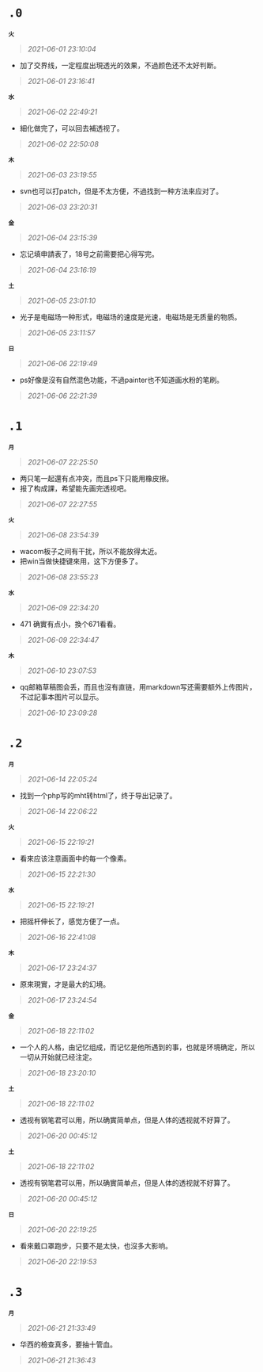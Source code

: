 **`.0`**
=========
**`火`**
>*2021-06-01 23:10:04*
- 加了交界线，一定程度出現透光的效果，不過颜色还不太好判断。
>*2021-06-01 23:16:41*

**`水`**
>*2021-06-02 22:49:21*
- 細化做完了，可以回去補透视了。
>*2021-06-02 22:50:08*

**`木`**
>*2021-06-03 23:19:55*
- svn也可以打patch，但是不太方便，不過找到一种方法來应对了。
>*2021-06-03 23:20:31*

**`金`**
>*2021-06-04 23:15:39*
- 忘记填申請表了，18号之前需要把心得写完。
>*2021-06-04 23:16:19*

**`土`**
>*2021-06-05 23:01:10*
- 光子是电磁场一种形式，电磁场的速度是光速，电磁场是无质量的物质。
>*2021-06-05 23:11:57*

**`日`**
>*2021-06-06 22:19:49*
- ps好像是沒有自然混色功能，不過painter也不知道画水粉的笔刷。
>*2021-06-06 22:21:39*

**`.1`**
=========
**`月`**
>*2021-06-07 22:25:50*
- 两只笔一起還有点冲突，而且ps下只能用橡皮擦。
- 报了构成課，希望能先画完透视吧。
>*2021-06-07 22:27:55*

**`火`**
>*2021-06-08 23:54:39*
- wacom板子之间有干扰，所以不能放得太近。
- 把win当做快捷键來用，这下方便多了。
>*2021-06-08 23:55:23*

**`水`**
>*2021-06-09 22:34:20*
- 471 确實有点小，換个671看看。
>*2021-06-09 22:34:47*

**`木`**
>*2021-06-10 23:07:53*
- qq邮箱草稿图会丢，而且也沒有直链，用markdown写还需要额外上传图片，不过記事本图片可以显示。
>*2021-06-10 23:09:28*

**`.2`**
=========
**`月`**
>*2021-06-14 22:05:24*
- 找到一个php写的mht转html了，终于导出记录了。
>*2021-06-14 22:06:22*

**`火`**
>*2021-06-15 22:19:21*
- 看來应该注意画面中的每一个像素。
>*2021-06-15 22:21:30*

**`水`**
>*2021-06-15 22:19:21*
- 把摇杆伸长了，感觉方便了一点。
>*2021-06-16 22:41:08*

**`木`**
>*2021-06-17 23:24:37*
- 原來現實，才是最大的幻境。
>*2021-06-17 23:24:54*

**`金`**
>*2021-06-18 22:11:02*
- 一个人的人格，由记忆组成，而记忆是他所遇到的事，也就是环境确定，所以一切从开始就已经注定。
>*2021-06-18 23:20:10*

**`土`**
>*2021-06-18 22:11:02*
- 透视有钢笔君可以用，所以确實简单点，但是人体的透视就不好算了。
>*2021-06-20 00:45:12*

**`土`**
>*2021-06-18 22:11:02*
- 透视有钢笔君可以用，所以确實简单点，但是人体的透视就不好算了。
>*2021-06-20 00:45:12*

**`日`**
>*2021-06-20 22:19:25*
- 看來戴口罩跑步，只要不是太快，也沒多大影响。
>*2021-06-20 22:19:53*

**`.3`**
=========
**`月`**
>*2021-06-21 21:33:49*
- 华西的檢查真多，要抽十管血。
>*2021-06-21 21:36:43*